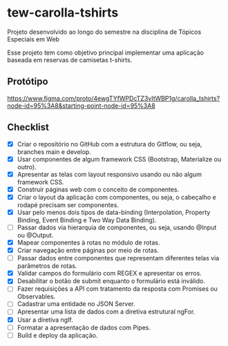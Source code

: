 # tew-carolla-tshirts

Projeto desenvolvido ao longo do semestre na disciplina de Tópicos Especiais em Web

Esse projeto tem como objetivo principal implementar uma aplicação baseada em reservas de camisetas t-shirts.

## Protótipo

https://www.figma.com/proto/4ewgTYfWPDcTZ3vItWBP1g/carolla_tshirts?node-id=95%3A8&starting-point-node-id=95%3A8

## Checklist

- [x] Criar o repositório no GitHub com a estrutura do Gitflow, ou seja, branches main e develop.
- [x] Usar componentes de algum framework CSS (Bootstrap, Materialize ou outro).
- [x] Apresentar as telas com layout responsivo usando ou não algum framework CSS.
- [x] Construir páginas web com o conceito de componentes.
- [x] Criar o layout da aplicação com componentes, ou seja, o cabeçalho e rodapé precisam ser componentes.
- [x] Usar pelo menos dois tipos de data-binding (Interpolation, Property Binding, Event Binding e Two Way Data Binding).
- [ ] Passar dados via hierarquia de componentes, ou seja, usando @Input ou @Output.
- [x] Mapear componentes à rotas no módulo de rotas.
- [x] Criar navegação entre páginas por meio de rotas.
- [ ] Passar dados entre componentes que representam diferentes telas via parâmetros de rotas.
- [x] Validar campos do formulário com REGEX e apresentar os erros.
- [x] Desabilitar o botão de submit enquanto o formulário está inválido.
- [ ] Fazer requisições a API com tratamento da resposta com Promises ou Observables.
- [ ] Cadastrar uma entidade no JSON Server.
- [ ] Apresentar uma lista de dados com a diretiva estrutural ngFor.
- [x] Usar a diretiva ngIf.
- [ ] Formatar a apresentação de dados com Pipes.
- [ ] Build e deploy da aplicação.
